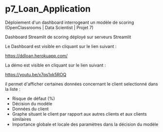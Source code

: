 # p7_Loan_Application
Déploiement d'un dashboard interrogeant un modèle de scoring (OpenClassrooms | Data Scientist | Projet 7)

Dashboard Streamlit de scoring déployé sur serveurs Streamlit

Le Dashboard est visible en cliquant sur le lien suivant : 

https://ddloan.herokuapp.com/

La démo est visible en cliquant sur le lien suivant :

https://youtu.be/x7qs1xk5ROQ

il permet d'afficher certaines données concernant le client selectionné dans la liste : 

* Risque de défaut (%)
* Décision du modèle
* Données du client
* Graphe situant le client par rapport aux autres clients et aux clients similaires 
* Importance globale et locale des paramètres dans la décision du modèle 
